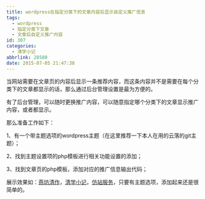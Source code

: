 ```yaml
---
title: wordpress在指定分类下的文章内容后显示自定义推广信息
tags:
  - wordpress
  - 指定分类下文章
  - 文章后自定义推广内容
id: 307
categories:
  - 清学小记
abbrlink: 28580
date: 2015-07-05 21:47:38
---
```


当网站需要在文章页的内容后显示一条推荐内容，而这条内容并不是需要在每个分类下的文章都显示的话，那么通过后台管理设置是最为方便的。

有了后台管理，可以随时更换推广内容，可以随意指定哪个分类下的文章显示推广内容，或者都显示。

那么准备工作如下：

1、有一个带主题选项的wordpress主题（在这里推荐一下本人在用的云落的git主题）；

2、找到主题设置项的php模板进行相关功能设置的添加；

3、找到文章页的php模板，添加对应的推广信息输出代码；

展示效果如：[燕坊清作](http://www.bmqy.net/yanfangqingzuo)，[清学小记](http://www.bmqy.net/qingsiyanxiang/qingxuexiaoji)，[仿站服务](http://www.bmqy.net/fangzhan)，只要有主题选项，添加起来还是很简单的。